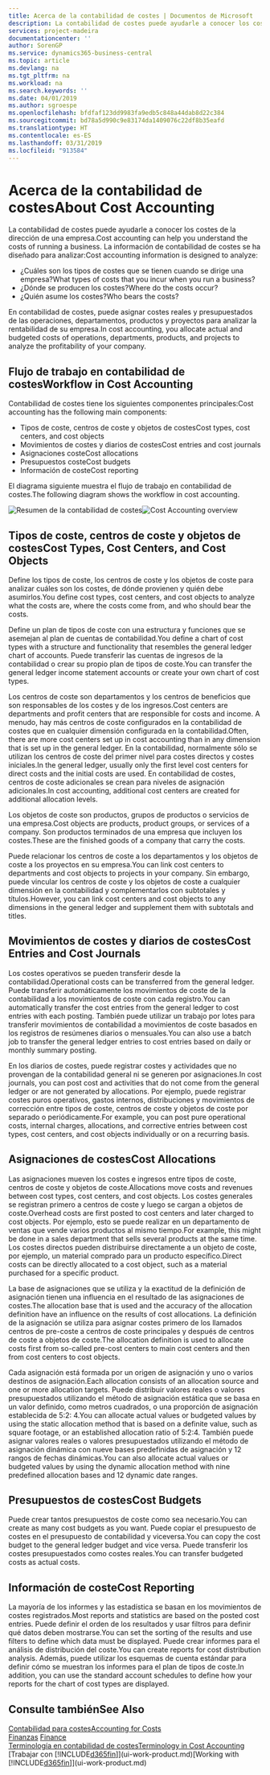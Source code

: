 ```yaml
---
title: Acerca de la contabilidad de costes | Documentos de Microsoft
description: La contabilidad de costes puede ayudarle a conocer los costes de la dirección de una empresa.
services: project-madeira
documentationcenter: ''
author: SorenGP
ms.service: dynamics365-business-central
ms.topic: article
ms.devlang: na
ms.tgt_pltfrm: na
ms.workload: na
ms.search.keywords: ''
ms.date: 04/01/2019
ms.author: sgroespe
ms.openlocfilehash: bfdfaf123dd9983fa9edb5c848a44dab8d22c384
ms.sourcegitcommit: bd78a5d990c9e83174da1409076c22df8b35eafd
ms.translationtype: HT
ms.contentlocale: es-ES
ms.lasthandoff: 03/31/2019
ms.locfileid: "913584"
---
```

# <a name="about-cost-accounting"></a><span data-ttu-id="17eb8-103">Acerca de la contabilidad de costes</span><span class="sxs-lookup"><span data-stu-id="17eb8-103">About Cost Accounting</span></span>
<span data-ttu-id="17eb8-104">La contabilidad de costes puede ayudarle a conocer los costes de la dirección de una empresa.</span><span class="sxs-lookup"><span data-stu-id="17eb8-104">Cost accounting can help you understand the costs of running a business.</span></span> <span data-ttu-id="17eb8-105">La información de contabilidad de costes se ha diseñado para analizar:</span><span class="sxs-lookup"><span data-stu-id="17eb8-105">Cost accounting information is designed to analyze:</span></span>  

-   <span data-ttu-id="17eb8-106">¿Cuáles son los tipos de costes que se tienen cuando se dirige una empresa?</span><span class="sxs-lookup"><span data-stu-id="17eb8-106">What types of costs that you incur when you run a business?</span></span>  
-   <span data-ttu-id="17eb8-107">¿Dónde se producen los costes?</span><span class="sxs-lookup"><span data-stu-id="17eb8-107">Where do the costs occur?</span></span>  
-   <span data-ttu-id="17eb8-108">¿Quién asume los costes?</span><span class="sxs-lookup"><span data-stu-id="17eb8-108">Who bears the costs?</span></span>  

<span data-ttu-id="17eb8-109">En contabilidad de costes, puede asignar costes reales y presupuestados de las operaciones, departamentos, productos y proyectos para analizar la rentabilidad de su empresa.</span><span class="sxs-lookup"><span data-stu-id="17eb8-109">In cost accounting, you allocate actual and budgeted costs of operations, departments, products, and projects to analyze the profitability of your company.</span></span>  

## <a name="workflow-in-cost-accounting"></a><span data-ttu-id="17eb8-110">Flujo de trabajo en contabilidad de costes</span><span class="sxs-lookup"><span data-stu-id="17eb8-110">Workflow in Cost Accounting</span></span>  
<span data-ttu-id="17eb8-111">Contabilidad de costes tiene los siguientes componentes principales:</span><span class="sxs-lookup"><span data-stu-id="17eb8-111">Cost accounting has the following main components:</span></span>  

-   <span data-ttu-id="17eb8-112">Tipos de coste, centros de coste y objetos de costes</span><span class="sxs-lookup"><span data-stu-id="17eb8-112">Cost types, cost centers, and cost objects</span></span>  
-   <span data-ttu-id="17eb8-113">Movimientos de costes y diarios de costes</span><span class="sxs-lookup"><span data-stu-id="17eb8-113">Cost entries and cost journals</span></span>  
-   <span data-ttu-id="17eb8-114">Asignaciones coste</span><span class="sxs-lookup"><span data-stu-id="17eb8-114">Cost allocations</span></span>  
-   <span data-ttu-id="17eb8-115">Presupuestos coste</span><span class="sxs-lookup"><span data-stu-id="17eb8-115">Cost budgets</span></span>
-   <span data-ttu-id="17eb8-116">Información de coste</span><span class="sxs-lookup"><span data-stu-id="17eb8-116">Cost reporting</span></span>  

<span data-ttu-id="17eb8-117">El diagrama siguiente muestra el flujo de trabajo en contabilidad de costes.</span><span class="sxs-lookup"><span data-stu-id="17eb8-117">The following diagram shows the workflow in cost accounting.</span></span>  

<span data-ttu-id="17eb8-118">![Resumen de la contabilidad de costes](media/costaccountingoverview.png "ResumenContabilidadCostes")</span><span class="sxs-lookup"><span data-stu-id="17eb8-118">![Cost Accounting overview](media/costaccountingoverview.png "CostAccountingOverview")</span></span>  

## <a name="cost-types-cost-centers-and-cost-objects"></a><span data-ttu-id="17eb8-119">Tipos de coste, centros de coste y objetos de costes</span><span class="sxs-lookup"><span data-stu-id="17eb8-119">Cost Types, Cost Centers, and Cost Objects</span></span>  
<span data-ttu-id="17eb8-120">Define los tipos de coste, los centros de coste y los objetos de coste para analizar cuáles son los costes, de dónde provienen y quién debe asumirlos.</span><span class="sxs-lookup"><span data-stu-id="17eb8-120">You define cost types, cost centers, and cost objects to analyze what the costs are, where the costs come from, and who should bear the costs.</span></span>  

<span data-ttu-id="17eb8-121">Define un plan de tipos de coste con una estructura y funciones que se asemejan al plan de cuentas de contabilidad.</span><span class="sxs-lookup"><span data-stu-id="17eb8-121">You define a chart of cost types with a structure and functionality that resembles the general ledger chart of accounts.</span></span> <span data-ttu-id="17eb8-122">Puede transferir las cuentas de ingresos de la contabilidad o crear su propio plan de tipos de coste.</span><span class="sxs-lookup"><span data-stu-id="17eb8-122">You can transfer the general ledger income statement accounts or create your own chart of cost types.</span></span>  

<span data-ttu-id="17eb8-123">Los centros de coste son departamentos y los centros de beneficios que son responsables de los costes y de los ingresos.</span><span class="sxs-lookup"><span data-stu-id="17eb8-123">Cost centers are departments and profit centers that are responsible for costs and income.</span></span> <span data-ttu-id="17eb8-124">A menudo, hay más centros de coste configurados en la contabilidad de costes que en cualquier dimensión configurada en la contabilidad.</span><span class="sxs-lookup"><span data-stu-id="17eb8-124">Often, there are more cost centers set up in cost accounting than in any dimension that is set up in the general ledger.</span></span> <span data-ttu-id="17eb8-125">En la contabilidad, normalmente sólo se utilizan los centros de coste del primer nivel para costes directos y costes iniciales.</span><span class="sxs-lookup"><span data-stu-id="17eb8-125">In the general ledger, usually only the first level cost centers for direct costs and the initial costs are used.</span></span> <span data-ttu-id="17eb8-126">En contabilidad de costes, centros de coste adicionales se crean para niveles de asignación adicionales.</span><span class="sxs-lookup"><span data-stu-id="17eb8-126">In cost accounting, additional cost centers are created for additional allocation levels.</span></span>  

<span data-ttu-id="17eb8-127">Los objetos de coste son productos, grupos de productos o servicios de una empresa.</span><span class="sxs-lookup"><span data-stu-id="17eb8-127">Cost objects are products, product groups, or services of a company.</span></span> <span data-ttu-id="17eb8-128">Son productos terminados de una empresa que incluyen los costes.</span><span class="sxs-lookup"><span data-stu-id="17eb8-128">These are the finished goods of a company that carry the costs.</span></span>  

<span data-ttu-id="17eb8-129">Puede relacionar los centros de coste a los departamentos y los objetos de coste a los proyectos en su empresa.</span><span class="sxs-lookup"><span data-stu-id="17eb8-129">You can link cost centers to departments and cost objects to projects in your company.</span></span> <span data-ttu-id="17eb8-130">Sin embargo, puede vincular los centros de coste y los objetos de coste a cualquier dimensión en la contabilidad y complementarlos con subtotales y títulos.</span><span class="sxs-lookup"><span data-stu-id="17eb8-130">However, you can link cost centers and cost objects to any dimensions in the general ledger and supplement them with subtotals and titles.</span></span>  

## <a name="cost-entries-and-cost-journals"></a><span data-ttu-id="17eb8-131">Movimientos de costes y diarios de costes</span><span class="sxs-lookup"><span data-stu-id="17eb8-131">Cost Entries and Cost Journals</span></span>  
<span data-ttu-id="17eb8-132">Los costes operativos se pueden transferir desde la contabilidad.</span><span class="sxs-lookup"><span data-stu-id="17eb8-132">Operational costs can be transferred from the general ledger.</span></span> <span data-ttu-id="17eb8-133">Puede transferir automáticamente los movimientos de coste de la contabilidad a los movimientos de coste con cada registro.</span><span class="sxs-lookup"><span data-stu-id="17eb8-133">You can automatically transfer the cost entries from the general ledger to cost entries with each posting.</span></span> <span data-ttu-id="17eb8-134">También puede utilizar un trabajo por lotes para transferir movimientos de contabilidad a movimientos de coste basados en los registros de resúmenes diarios o mensuales.</span><span class="sxs-lookup"><span data-stu-id="17eb8-134">You can also use a batch job to transfer the general ledger entries to cost entries based on daily or monthly summary posting.</span></span>  

<span data-ttu-id="17eb8-135">En los diarios de costes, puede registrar costes y actividades que no provengan de la contabilidad general ni se generen por asignaciones.</span><span class="sxs-lookup"><span data-stu-id="17eb8-135">In cost journals, you can post cost and activities that do not come from the general ledger or are not generated by allocations.</span></span> <span data-ttu-id="17eb8-136">Por ejemplo, puede registrar costes puros operativos, gastos internos, distribuciones y movimientos de corrección entre tipos de coste, centros de coste y objetos de coste por separado o periódicamente.</span><span class="sxs-lookup"><span data-stu-id="17eb8-136">For example, you can post pure operational costs, internal charges, allocations, and corrective entries between cost types, cost centers, and cost objects individually or on a recurring basis.</span></span>  

## <a name="cost-allocations"></a><span data-ttu-id="17eb8-137">Asignaciones de costes</span><span class="sxs-lookup"><span data-stu-id="17eb8-137">Cost Allocations</span></span>  
<span data-ttu-id="17eb8-138">Las asignaciones mueven los costes e ingresos entre tipos de coste, centros de coste y objetos de coste.</span><span class="sxs-lookup"><span data-stu-id="17eb8-138">Allocations move costs and revenues between cost types, cost centers, and cost objects.</span></span> <span data-ttu-id="17eb8-139">Los costes generales se registran primero a centros de coste y luego se cargan a objetos de coste.</span><span class="sxs-lookup"><span data-stu-id="17eb8-139">Overhead costs are first posted to cost centers and later charged to cost objects.</span></span> <span data-ttu-id="17eb8-140">Por ejemplo, esto se puede realizar en un departamento de ventas que vende varios productos al mismo tiempo.</span><span class="sxs-lookup"><span data-stu-id="17eb8-140">For example, this might be done in a sales department that sells several products at the same time.</span></span> <span data-ttu-id="17eb8-141">Los costes directos pueden distribuirse directamente a un objeto de coste, por ejemplo, un material comprado para un producto específico.</span><span class="sxs-lookup"><span data-stu-id="17eb8-141">Direct costs can be directly allocated to a cost object, such as a material purchased for a specific product.</span></span>  

<span data-ttu-id="17eb8-142">La base de asignaciones que se utiliza y la exactitud de la definición de asignación tienen una influencia en el resultado de las asignaciones de costes.</span><span class="sxs-lookup"><span data-stu-id="17eb8-142">The allocation base that is used and the accuracy of the allocation definition have an influence on the results of cost allocations.</span></span> <span data-ttu-id="17eb8-143">La definición de la asignación se utiliza para asignar costes primero de los llamados centros de pre-coste a centros de coste principales y después de centros de coste a objetos de coste.</span><span class="sxs-lookup"><span data-stu-id="17eb8-143">The allocation definition is used to allocate costs first from so-called pre-cost centers to main cost centers and then from cost centers to cost objects.</span></span>  

<span data-ttu-id="17eb8-144">Cada asignación está formada por un origen de asignación y uno o varios destinos de asignación.</span><span class="sxs-lookup"><span data-stu-id="17eb8-144">Each allocation consists of an allocation source and one or more allocation targets.</span></span> <span data-ttu-id="17eb8-145">Puede distribuir valores reales o valores presupuestados utilizando el método de asignación estática que se basa en un valor definido, como metros cuadrados, o una proporción de asignación establecida de 5:2: 4.</span><span class="sxs-lookup"><span data-stu-id="17eb8-145">You can allocate actual values or budgeted values by using the static allocation method that is based on a definite value, such as square footage, or an established allocation ratio of 5:2:4.</span></span> <span data-ttu-id="17eb8-146">También puede asignar valores reales o valores presupuestados utilizando el método de asignación dinámica con nueve bases predefinidas de asignación y 12 rangos de fechas dinámicas.</span><span class="sxs-lookup"><span data-stu-id="17eb8-146">You can also allocate actual values or budgeted values by using the dynamic allocation method with nine predefined allocation bases and 12 dynamic date ranges.</span></span>  

## <a name="cost-budgets"></a><span data-ttu-id="17eb8-147">Presupuestos de costes</span><span class="sxs-lookup"><span data-stu-id="17eb8-147">Cost Budgets</span></span>  
<span data-ttu-id="17eb8-148">Puede crear tantos presupuestos de coste como sea necesario.</span><span class="sxs-lookup"><span data-stu-id="17eb8-148">You can create as many cost budgets as you want.</span></span> <span data-ttu-id="17eb8-149">Puede copiar el presupuesto de costes en el presupuesto de contabilidad y viceversa.</span><span class="sxs-lookup"><span data-stu-id="17eb8-149">You can copy the cost budget to the general ledger budget and vice versa.</span></span> <span data-ttu-id="17eb8-150">Puede transferir los costes presupuestados como costes reales.</span><span class="sxs-lookup"><span data-stu-id="17eb8-150">You can transfer budgeted costs as actual costs.</span></span>  

## <a name="cost-reporting"></a><span data-ttu-id="17eb8-151">Información de coste</span><span class="sxs-lookup"><span data-stu-id="17eb8-151">Cost Reporting</span></span>  
<span data-ttu-id="17eb8-152">La mayoría de los informes y las estadística se basan en los movimientos de costes registrados.</span><span class="sxs-lookup"><span data-stu-id="17eb8-152">Most reports and statistics are based on the posted cost entries.</span></span> <span data-ttu-id="17eb8-153">Puede definir el orden de los resultados y usar filtros para definir qué datos deben mostrarse.</span><span class="sxs-lookup"><span data-stu-id="17eb8-153">You can set the sorting of the results and use filters to define which data must be displayed.</span></span> <span data-ttu-id="17eb8-154">Puede crear informes para el análisis de distribución del coste.</span><span class="sxs-lookup"><span data-stu-id="17eb8-154">You can create reports for cost distribution analysis.</span></span> <span data-ttu-id="17eb8-155">Además, puede utilizar los esquemas de cuenta estándar para definir cómo se muestran los informes para el plan de tipos de coste.</span><span class="sxs-lookup"><span data-stu-id="17eb8-155">In addition, you can use the standard account schedules to define how your reports for the chart of cost types are displayed.</span></span>  

## <a name="see-also"></a><span data-ttu-id="17eb8-156">Consulte también</span><span class="sxs-lookup"><span data-stu-id="17eb8-156">See Also</span></span>  
 [<span data-ttu-id="17eb8-157">Contabilidad para costes</span><span class="sxs-lookup"><span data-stu-id="17eb8-157">Accounting for Costs</span></span>](finance-manage-cost-accounting.md)  
 <span data-ttu-id="17eb8-158">[Finanzas](finance.md) </span><span class="sxs-lookup"><span data-stu-id="17eb8-158">[Finance](finance.md) </span></span>  
 [<span data-ttu-id="17eb8-159">Terminología en contabilidad de costes</span><span class="sxs-lookup"><span data-stu-id="17eb8-159">Terminology in Cost Accounting</span></span>](finance-terminology-in-cost-accounting.md)  
 <span data-ttu-id="17eb8-160">[Trabajar con [!INCLUDE[d365fin](includes/d365fin_md.md)]](ui-work-product.md)</span><span class="sxs-lookup"><span data-stu-id="17eb8-160">[Working with [!INCLUDE[d365fin](includes/d365fin_md.md)]](ui-work-product.md)</span></span>

